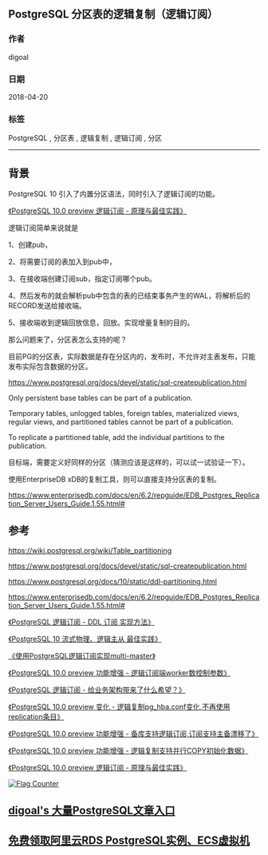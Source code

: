 ## PostgreSQL 分区表的逻辑复制（逻辑订阅）  
                             
### 作者            
digoal            
            
### 日期             
2018-04-20        
              
### 标签            
PostgreSQL , 分区表 , 逻辑复制 , 逻辑订阅 , 分区   
                        
----                        
                         
## 背景         
PostgreSQL 10 引入了内置分区语法，同时引入了逻辑订阅的功能。  
  
[《PostgreSQL 10.0 preview 逻辑订阅 - 原理与最佳实践》](../201702/20170227_01.md)    
  
逻辑订阅简单来说就是  
  
1、创建pub，  
  
2、将需要订阅的表加入到pub中，  
  
3、在接收端创建订阅sub，指定订阅哪个pub。  
  
4、然后发布的就会解析pub中包含的表的已结束事务产生的WAL，将解析后的RECORD发送给接收端。  
  
5、接收端收到逻辑回放信息，回放。实现增量复制的目的。  
  
那么问题来了，分区表怎么支持的呢？  
  
目前PG的分区表，实际数据是存在分区内的，发布时，不允许对主表发布，只能发布实际包含数据的分区。  
  
https://www.postgresql.org/docs/devel/static/sql-createpublication.html  
  
Only persistent base tables can be part of a publication.   
  
Temporary tables, unlogged tables, foreign tables, materialized views, regular views, and partitioned tables cannot be part of a publication.   
  
To replicate a partitioned table, add the individual partitions to the publication.  
  
目标端，需要定义好同样的分区（猜测应该是这样的，可以试一试验证一下）。  
  
使用EnterpriseDB xDB的复制工具，则可以直接支持分区表的复制。  
  
https://www.enterprisedb.com/docs/en/6.2/repguide/EDB_Postgres_Replication_Server_Users_Guide.1.55.html#  
  
  
## 参考  
https://wiki.postgresql.org/wiki/Table_partitioning  
  
https://www.postgresql.org/docs/devel/static/sql-createpublication.html  
  
https://www.postgresql.org/docs/10/static/ddl-partitioning.html  
  
https://www.enterprisedb.com/docs/en/6.2/repguide/EDB_Postgres_Replication_Server_Users_Guide.1.55.html#  
      
[《PostgreSQL 逻辑订阅 - DDL 订阅 实现方法》](../201712/20171204_04.md)    
  
[《PostgreSQL 10 流式物理、逻辑主从 最佳实践》](../201707/20170711_01.md)    
  
[《使用PostgreSQL逻辑订阅实现multi-master》](../201706/20170624_01.md)    
  
[《PostgreSQL 10.0 preview 功能增强 - 逻辑订阅端worker数控制参数》](../201704/20170421_05.md)    
  
[《PostgreSQL 逻辑订阅 - 给业务架构带来了什么希望？》](../201704/20170413_01.md)    
  
[《PostgreSQL 10.0 preview 变化 - 逻辑复制pg_hba.conf变化,不再使用replication条目》](../201704/20170405_02.md)    
  
[《PostgreSQL 10.0 preview 功能增强 - 备库支持逻辑订阅,订阅支持主备漂移了》](../201703/20170330_01.md)    
  
[《PostgreSQL 10.0 preview 功能增强 - 逻辑复制支持并行COPY初始化数据》](../201703/20170328_01.md)    
  
[《PostgreSQL 10.0 preview 逻辑订阅 - 原理与最佳实践》](../201702/20170227_01.md)    
  
<a rel="nofollow" href="http://info.flagcounter.com/h9V1"  ><img src="http://s03.flagcounter.com/count/h9V1/bg_FFFFFF/txt_000000/border_CCCCCC/columns_2/maxflags_12/viewers_0/labels_0/pageviews_0/flags_0/"  alt="Flag Counter"  border="0"  ></a>  
  
  
  
  
  
  
## [digoal's 大量PostgreSQL文章入口](https://github.com/digoal/blog/blob/master/README.md "22709685feb7cab07d30f30387f0a9ae")
  
  
## [免费领取阿里云RDS PostgreSQL实例、ECS虚拟机](https://free.aliyun.com/ "57258f76c37864c6e6d23383d05714ea")
  
